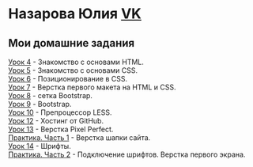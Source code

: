 

# Назарова Юлия [VK](https://vk.com/nazarozz)    
## Мои домашние задания  
[Урок 4](nazarozz.github.io/lesson_4/src/) - Знакомство с основами HTML.  
[Урок 5](nazarozz.github.io/lesson_5/src/src/) - Знакомство с основами CSS.  
[Урок 6](nazarozz.github.io/lesson_6/src/) - Позиционирование в CSS.  
[Урок 7](nazarozz.github.io/lesson_7/project/src/) - Верстка первого макета на HTML и CSS.  
[Урок 8](nazarozz.github.io/lesson_8/project/src/) - сетка Bootstrap.  
[Урок 9](nazarozz.github.io/lesson_9/project/src/) - Bootstrap.  
[Урок 10](nazarozz.github.io/lesson_10/src/) - Препроцессор LESS.  
[Урок 12](nazarozz.github.io/lesson_12/) - Хостинг от GitHub.  
[Урок 13](nazarozz.github.io/lesson_13/src/) - Верстка Pixel Perfect.  
[Практика. Часть 1](nazarozz.github.io/Practice_1/src/) - Верстка шапки сайта.  
[Урок 14](nazarozz.github.io/lesson_14/src/) - Шрифты.  
[Практика. Часть 2](nazarozz.github.io/practice_2/src/) - Подключение шрифтов. Верстка первого экрана.   
